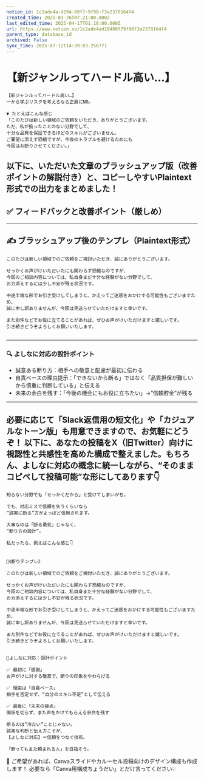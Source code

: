 ```yaml
---
notion_id: 1c2ade4a-d294-80f7-9f90-f3a2378164f4
created_time: 2025-03-26T07:21:00.000Z
last_edited_time: 2025-04-17T01:18:00.000Z
url: https://www.notion.so/1c2ade4ad29480f79f90f3a2378164f4
parent_type: database_id
archived: False
sync_time: 2025-07-12T14:39:03.256771
---
```


# 【新ジャンルってハードル高い…】

```plain text
【新ジャンルってハードル高い…】
一から学ぶリスクを考えるなら正直にNO。

▼ たとえばこんな感じ
「このたびは新しい領域のご依頼をいただき、ありがとうございます。
ただ、私が扱ったことのない分野でして、
十分な品質を保証できるほどのスキルがございません。
ご要望に添えず恐縮ですが、今後のトラブルを避けるためにも
今回はお断りさせてください。」

```
以下に、いただいた文章のブラッシュアップ版（改善ポイントの解説付き）と、コピーしやすいPlaintext形式での出力をまとめました！
---
## ✅ フィードバックと改善ポイント（厳しめ）
---
## ✍️ ブラッシュアップ後のテンプレ（Plaintext形式）
```plain text
このたびは新しい領域でのご依頼をご検討いただき、誠にありがとうございます。

せっかくお声がけいただいたにも関わらず恐縮なのですが、
今回のご相談内容については、私自身まだ十分な経験がない分野でして、
お力添えするには少し不安が残る状況です。

中途半端な形でお引き受けしてしまうと、かえってご迷惑をおかけする可能性もございますため、
誠に申し訳ありませんが、今回は見送らせていただけますと幸いです。

また別件などでお役に立てることがあれば、ぜひお声がけいただけますと嬉しいです。
引き続きどうぞよろしくお願いいたします。


```
---
### 🔍 よしなに対応の設計ポイント
- 誠意ある断り方：相手への敬意と配慮が最初に伝わる
- 自責ベースの理由提示：「できないから断る」ではなく「品質担保が難しいから慎重に判断している」と伝える
- 未来の余白を残す：「今後の機会にもお役に立ちたい」→“信頼貯金”が残る
---
必要に応じて「Slack返信用の短文化」や「カジュアルなトーン版」も用意できますので、お気軽にどうぞ！
以下に、あなたの投稿をX（旧Twitter）向けに視認性と共感性を高めた構成で整えました。もちろん、よしなに対応の概念に統一しながら、“そのままコピペして投稿可能”な形にしてあります👇
---
```plain text
知らない分野でも「せっかくだから」と受けてしまいがち。

でも、対応ミスで信頼を失うくらいなら
“誠実に断る”方がよっぽど信用されます。

大事なのは「断る勇気」じゃなく、
“断り方の設計”。

私だったら、例えばこんな感じ👇


📩《断りテンプレ》

このたびは新しい領域でのご依頼をご検討いただき、誠にありがとうございます。

せっかくお声がけいただいたにも関わらず恐縮なのですが、
今回のご相談内容については、私自身まだ十分な経験がない分野でして、
お力添えするには少し不安が残る状況です。

中途半端な形でお引き受けしてしまうと、かえってご迷惑をおかけする可能性もございますため、
誠に申し訳ありませんが、今回は見送らせていただけますと幸いです。

また別件などでお役に立てることがあれば、ぜひお声がけいただけますと嬉しいです。
引き続きどうぞよろしくお願いいたします。


🧠よしなに対応：設計ポイント

✅ 最初に「感謝」
お声がけに対する敬意で、断りの印象をやわらげる

✅ 理由は「自責ベース」
相手を否定せず、“自分のスキル不足”として伝える

✅ 最後に「未来の接点」
関係を切らず、また声をかけてもらえる余白を残す

断るのは“冷たい”ことじゃない。
誠実な判断と伝え方こそが、
【よしなに対応】＝信頼をつなぐ技術。

「断ってもまた頼まれる人」を目指そう。
```
🎁 ご希望があれば、Canvaスライドやカルーセル投稿向けのデザイン構成も作成します！
必要なら「Canva用構成ちょうだい」とだけ言ってください💡